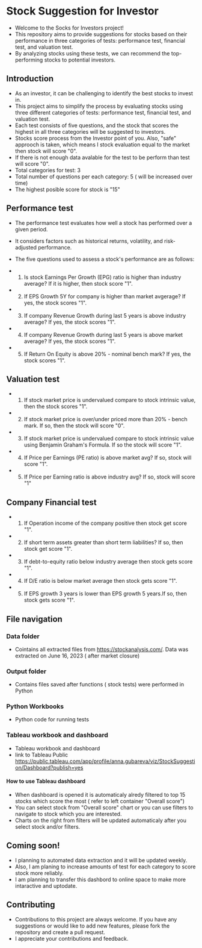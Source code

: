 # Stock Suggestion for Investor

* Welcome to the Socks for Investors project! 
* This repository aims to provide suggestions for stocks based on their performance in three categories of tests: performance test, financial test, and valuation test. 
* By analyzing stocks using these tests, we can recommend the top-performing stocks to potential investors.

## Introduction

* As an investor, it can be challenging to identify the best stocks to invest in. 
* This project aims to simplify the process by evaluating stocks using three different categories of tests: performance test, financial test, and valuation test. 
* Each test consists of five questions, and the stock that scores the highest in all three categories will be suggested to investors.
* Stocks score process from the Investor point of you. Also, "safe" approoch is taken, which means I stock evaluation equal to the market then stock will score "0".
* If there is not enough data avalable for the test to be perform than test will score "0".
* Total categories for test: 3
* Total number of questions per each category: 5 ( will be increased over time)
* The highest posible score for stock is "15"

## Performance test

* The performance test evaluates how well a stock has performed over a given period. 
* It considers factors such as historical returns, volatility, and risk-adjusted performance. 
* The five questions used to assess a stock's performance are as follows:

* 1) Is stock Earnings Per Growth (EPG) ratio is higher than industry average? If it is higher, then stock score "1".
* 2) If EPS Growth 5Y for company is higher than market avgerage? If yes, the stock scores "1".
* 3) If company Revenue Growth during last 5 years is above industry average? If yes, the stock scores "1".
* 4) If company Revenue Growth during last 5 years is above market average? If yes, the stock scores "1". 
* 5) If Return On Equity is above 20% - nominal bench mark? If yes, the stock scores "1".

## Valuation test

* 1) If stock market price is undervalued compare to stock intrinsic value, then the stock scores "1".
* 2) If stock market price is over/under priced more than 20% - bench mark. If so, then the stock will score "0".
* 3) If stock market price is undervalued compare to stock intrinsic value using Benjamin Graham's Formula. If so the stock will score "1".
* 4) If Price per Earnings (PE ratio) is above  market avg? If so, stock will score "1".
* 5) If Price per Earning ratio is above industry avg? If so, stock will score "1"

## Company Financial test

* 1) If Operation income of the company positive then stock get score "1".
* 2) If short term assets greater than short term liabilities? If so, then stock get score "1".
* 3) If debt-to-equity ratio below industry average then stock gets score "1".
* 4) If D/E ratio is below market average then stock gets score "1".
* 5) If EPS growth  3 years is lower than EPS growth 5 years.If so, then stock gets score "1".

## File navigation
### Data folder
* Cointains all extracted files from https://stockanalysis.com/. Data was extracted on June 16, 2023 ( after market closure) 

### Output folder

* Contains files saved after functions ( stock tests) were performed in Python

### Python Workbooks

* Python code for running tests

### Tableau workbook and dashboard

* Tableau workbook and dashboard
* link to Tableau Public  https://public.tableau.com/app/profile/anna.gubareva/viz/StockSuggestion/Dashboard?publish=yes

#### How to use Tableau dashboard

* When dashboard is opened it is automaticaly alredy filtered to top 15 stocks which score the most ( refer to left container "Overall score")
* You can select stock from "Overall score" chart or you can use filters to navigate to stock which you are interested.
* Charts on the right from filters will be updated automaticaly after you select stock and/or filters.

## Coming soon!

* I planning to automated data extraction and it will be updated weekly.
* Also, I am planing to increase amounts of test for each category to score stock more reliably.
* I am planning to transfer this dashbord to online space to make more intaractive and uptodate.


## Contributing
* Contributions to this project are always welcome. If you have any suggestions or would like to add new features, please fork the repository and create a pull request. 
* I appreciate your contributions and feedback.
